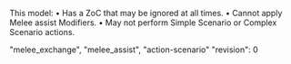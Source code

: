This model:
• Has a ZoC that may be ignored at all times.
• Cannot apply Melee assist Modifiers.
• May not perform Simple Scenario or Complex Scenario actions.

"melee_exchange", "melee_assist",  "action-scenario"
"revision": 0